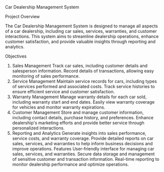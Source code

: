 Car Dealership Management System

Project Overview

The Car Dealership Management System is designed to manage all aspects of a car dealership, including car sales, services, warranties, and customer interactions. This system aims to streamline dealership operations, enhance customer satisfaction, and provide valuable insights through reporting and analytics.

Objectives
1. Sales Management
Track car sales, including customer details and salesperson information.
Record details of transactions, allowing easy monitoring of sales performance.
2. Service Management
Maintain service records for cars, including types of services performed and associated costs.
Track service histories to ensure efficient service and customer satisfaction.
3. Warranty Management
Manage warranty details for each car sold, including warranty start and end dates.
Easily view warranty coverage for vehicles and monitor warranty expirations.
4. Customer Management
Store and manage customer information, including contact details, purchase history, and preferences.
Enhance dealership's marketing efforts and provide better service through personalized interactions.
5. Reporting and Analytics
Generate insights into sales performance, service costs, and warranty coverage.
Provide detailed reports on car sales, services, and warranties to help inform business decisions and improve operations.
Features
User-friendly interface for managing car sales, services, and warranties.
Secure data storage and management of sensitive customer and transaction information.
Real-time reporting to monitor dealership performance and optimize operations.